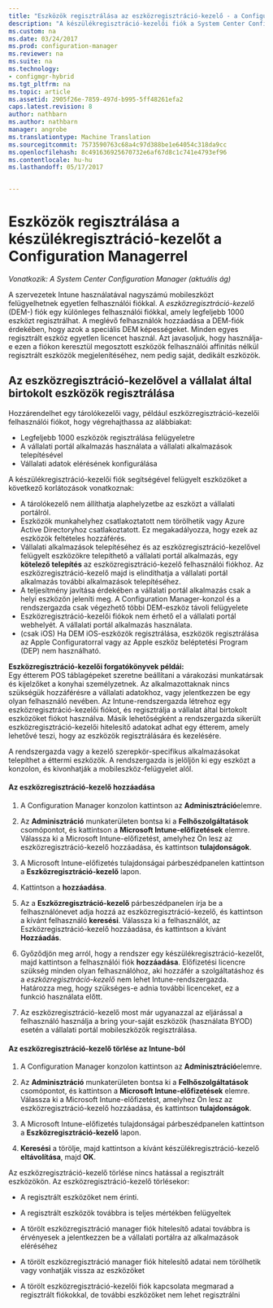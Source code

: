 ```yaml
---
title: "Eszközök regisztrálása az eszközregisztráció-kezelő - a Configuration Manager a |} Microsoft Docs"
description: "A készülékregisztráció-kezelői fiók a System Center Configuration Managerrel a vállalat által birtokolt eszközök regisztrálása."
ms.custom: na
ms.date: 03/24/2017
ms.prod: configuration-manager
ms.reviewer: na
ms.suite: na
ms.technology:
- configmgr-hybrid
ms.tgt_pltfrm: na
ms.topic: article
ms.assetid: 2905f26e-7859-497d-b995-5ff48261efa2
caps.latest.revision: 8
author: nathbarn
ms.author: nathbarn
manager: angrobe
ms.translationtype: Machine Translation
ms.sourcegitcommit: 7573590763c68a4c97d388be1e64054c318da9cc
ms.openlocfilehash: 8c491636925670732e6af67d8c1c741e4793ef96
ms.contentlocale: hu-hu
ms.lasthandoff: 05/17/2017


---
```

# <a name="enroll-devices-with-device-enrollment-manager-with-configuration-manager"></a>Eszközök regisztrálása a készülékregisztráció-kezelőt a Configuration Managerrel

*Vonatkozik: A System Center Configuration Manager (aktuális ág)*

A szervezetek Intune használatával nagyszámú mobileszközt felügyelhetnek egyetlen felhasználói fiókkal. A *eszközregisztráció-kezelő* (DEM-) fiók egy különleges felhasználói fiókkal, amely legfeljebb 1000 eszközt regisztrálhat. A meglévő felhasználók hozzáadása a DEM-fiók érdekében, hogy azok a speciális DEM képességeket. Minden egyes regisztrált eszköz egyetlen licencet használ. Azt javasoljuk, hogy használja-e ezen a fiókon keresztül megosztott eszközök felhasználói affinitás nélkül regisztrált eszközök megjelenítéséhez, nem pedig saját, dedikált eszközök.  

## <a name="enroll-corporate-owned-devices-with-the-device-enrollment-manager"></a>Az eszközregisztráció-kezelővel a vállalat által birtokolt eszközök regisztrálása  
 Hozzárendelhet egy tárolókezelői vagy, például eszközregisztráció-kezelői felhasználói fiókot, hogy végrehajthassa az alábbiakat:  

-   Legfeljebb 1000 eszközök regisztrálása felügyeletre  
-   A vállalati portál alkalmazás használata a vállalati alkalmazások telepítésével  
-   Vállalati adatok elérésének konfigurálása  

A készülékregisztráció-kezelői fiók segítségével felügyelt eszközöket a következő korlátozások vonatkoznak:

- A tárolókezelő nem állíthatja alaphelyzetbe az eszközt a vállalati portálról.  
- Eszközök munkahelyhez csatlakoztatott nem törölhetik vagy Azure Active Directoryhoz csatlakoztatott. Ez megakadályozza, hogy ezek az eszközök feltételes hozzáférés.
-  Vállalati alkalmazások telepítéséhez és az eszközregisztráció-kezelővel felügyelt eszközökre telepíthető a vállalati portál alkalmazás, egy **kötelező telepítés** az eszközregisztráció-kezelő felhasználói fiókhoz. Az eszközregisztráció-kezelő majd is elindíthatja a vállalati portál alkalmazás további alkalmazások telepítéséhez.
- A teljesítmény javítása érdekében a vállalati portál alkalmazás csak a helyi eszközön jeleníti meg. A Configuration Manager-konzol és a rendszergazda csak végezhető többi DEM-eszköz távoli felügyelete
- Eszközregisztráció-kezelői fiókok nem érhető el a vállalati portál webhelyét. A vállalati portál alkalmazás használata.
- (csak iOS) Ha DEM iOS-eszközök regisztrálása, eszközök regisztrálása az Apple Configuratorral vagy az Apple eszköz beléptetési Program (DEP) nem használható.

 **Eszközregisztráció-kezelői forgatókönyvek példái:**   
Egy étterem POS táblagépeket szeretne beállítani a várakozási munkatársak és kijelzőket a konyhai személyzetnek. Az alkalmazottaknak nincs szükségük hozzáférésre a vállalati adatokhoz, vagy jelentkezzen be egy olyan felhasználó nevében. Az Intune-rendszergazda létrehoz egy eszközregisztráció-kezelői fiókot, és regisztrálja a vállalat által birtokolt eszközöket fiókot használva. Másik lehetőségként a rendszergazda sikerült eszközregisztráció-kezelői hitelesítő adatokat adhat egy étterem, amely lehetővé teszi, hogy az eszközök regisztrálására és kezelésére.  

 A rendszergazda vagy a kezelő szerepkör-specifikus alkalmazásokat telepíthet a éttermi eszközök. A rendszergazda is jelöljön ki egy eszközt a konzolon, és kivonhatják a mobileszköz-felügyelet alól.  

#### <a name="add-a-device-enrollment-manager"></a>Az eszközregisztráció-kezelő hozzáadása  

1.  A Configuration Manager konzolon kattintson az **Adminisztráció**elemre.  

2.  Az **Adminisztráció** munkaterületen bontsa ki a **Felhőszolgáltatások** csomópontot, és kattintson a **Microsoft Intune-előfizetések** elemre. Válassza ki a Microsoft Intune-előfizetést, amelyhez Ön lesz az eszközregisztráció-kezelő hozzáadása, és kattintson **tulajdonságok**.  

3.  A Microsoft Intune-előfizetés tulajdonságai párbeszédpanelen kattintson a **Eszközregisztráció-kezelő** lapon.  

4.  Kattintson a **hozzáadása**.  

5.  Az a **Eszközregisztráció-kezelő** párbeszédpanelen írja be a felhasználónevet adja hozzá az eszközregisztráció-kezelő, és kattintson a kívánt felhasználó **keresési**. Válassza ki a felhasználót, az Eszközregisztráció-kezelő hozzáadása, és kattintson a kívánt **Hozzáadás**.  

6.  Győződjön meg arról, hogy a rendszer egy készülékregisztráció-kezelőt, majd kattintson a felhasználói fiók **hozzáadása**.  Előfizetési licencre szükség minden olyan felhasználóhoz, aki hozzáfér a szolgáltatáshoz és a *eszközregisztráció-kezelő* nem lehet Intune-rendszergazda. Határozza meg, hogy szükséges-e adnia további licenceket, ez a funkció használata előtt.  

7.  Az eszközregisztráció-kezelő most már ugyanazzal az eljárással a felhasználó használja a bring your-saját eszközök (használata BYOD) esetén a vállalati portál mobileszközök regisztrálása.  

#### <a name="delete-a-device-enrollment-manager-from-intune"></a>Az eszközregisztráció-kezelő törlése az Intune-ból  

1.  A Configuration Manager konzolon kattintson az **Adminisztráció**elemre.  

2.  Az **Adminisztráció** munkaterületen bontsa ki a **Felhőszolgáltatások** csomópontot, és kattintson a **Microsoft Intune-előfizetések** elemre. Válassza ki a Microsoft Intune-előfizetést, amelyhez Ön lesz az eszközregisztráció-kezelő hozzáadása, és kattintson **tulajdonságok**.  

3.  A Microsoft Intune-előfizetés tulajdonságai párbeszédpanelen kattintson a **Eszközregisztráció-kezelő** lapon.  

4.  **Keresési** a törölje, majd kattintson a kívánt készülékregisztráció-kezelő **eltávolítása**, majd **OK**.  

 Az eszközregisztráció-kezelő törlése nincs hatással a regisztrált eszközökön. Az eszközregisztráció-kezelő törlésekor:  

-   A regisztrált eszközöket nem érinti.  

-   A regisztrált eszközök továbbra is teljes mértékben felügyeltek  

-   A törölt eszközregisztráció manager fiók hitelesítő adatai továbbra is érvényesek a jelentkezzen be a vállalati portálra az alkalmazások eléréséhez  

-   A törölt eszközregisztráció manager fiók hitelesítő adatai nem törölhetik vagy vonhatják vissza az eszközöket  

-   A törölt eszközregisztráció-kezelői fiók kapcsolata megmarad a regisztrált fiókokkal, de további eszközöket nem lehet regisztrálni

